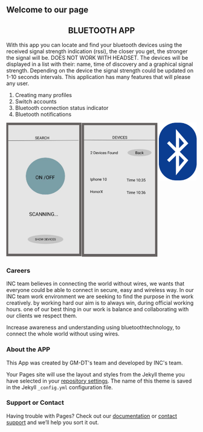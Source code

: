 ## Welcome to our page
<center><h2>BLUETOOTH APP</h2></center>

With this app you can locate and find your bluetooth devices using the received signal strength indication (rssi), the closer you get, the stronger the signal will be. DOES NOT WORK WITH HEADSET.
The devices will be displayed in a list with their: name, time of discovery and a graphical signal strength. Depending on the device the signal strength could be updated on 1-10 seconds intervals.
This application has many features that will please any user.
<ol>
  <li>Сreating many profiles</li>
  <li>Switch accounts</li>
  <li>Вluetooth connection status indicator</li>
  <li> Bluetooth notifications</li>
</ol>

<img src="images/scanning.JPG" width="200" align="left"><img src="images/devices.JPG" width="200"><img src="images/1200px-Bluetooth.svg.png" width="100" align="right">


### Careers

INC team believes in connecting the world without wires, we wants that everyone could be able to connect in secure, easy and wireless way. In our INC team work environment  we are seeking to find the purpose in the work creatively. by working hard our aim is to always win, during official working hours. one of our best thing in our work is balance and collaborating  with our clients we respect them.      

Increase awareness and understanding using bluetoothtechnology, to connect the whole world without using wires. 

### About the APP


This App was created by GM-DT's team and developed by INC's team. 


Your Pages site will use the layout and styles from the Jekyll theme you have selected in your [repository settings](https://github.com/Eszter96/INC_bluetooth_app/settings). The name of this theme is saved in the Jekyll `_config.yml` configuration file.

### Support or Contact

Having trouble with Pages? Check out our [documentation](https://docs.github.com/categories/github-pages-basics/) or [contact support](https://support.github.com/contact) and we’ll help you sort it out.
